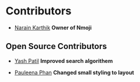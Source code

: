 # Contributors

- [Narain Karthik](https://github.com/narainkarthikv) **Owner of Nmoji**

## Open Source Contributors
- [Yash Patil](https://github.com/patilyashh) **Improved search algorithem**

- [Pauleena Phan](https://github.com/pauleenaphan) **Changed small styling to layout**